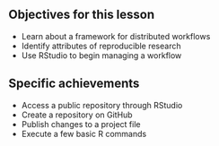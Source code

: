 ---
---

## Objectives for this lesson

- Learn about a framework for distributed workflows
- Identify attributes of reproducible research
- Use RStudio to begin managing a workflow

<!--split-->

## Specific achievements

- Access a public repository through RStudio
- Create a repository on GitHub
- Publish changes to a project file
- Execute a few basic R commands
